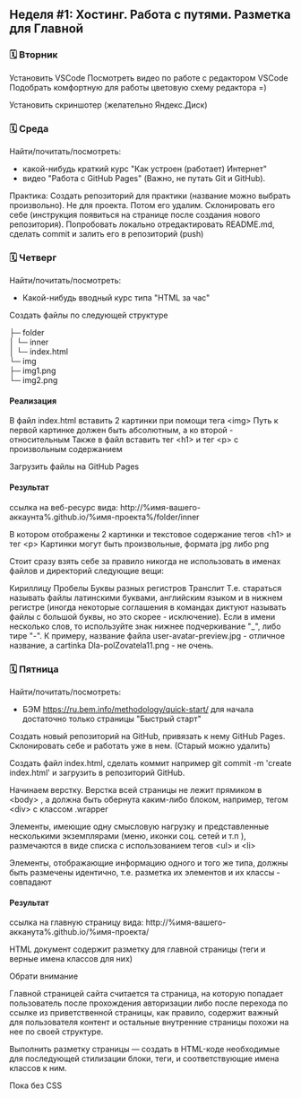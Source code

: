 ## Неделя #1: Хостинг. Работа с путями. Разметка для Главной

### 🗓 Вторник
Установить VSCode
Посмотреть видео по работе с редактором VSCode
Подобрать комфортную для работы цветовую схему редактора =)

Установить скриншотер (желательно Яндекс.Диск)

### 🗓 Среда
Найти/почитать/посмотреть:
- какой-нибудь краткий курс "Как устроен (работает) Интернет"
- видео "Работа с GitHub Pages" (Важно, не путать Git и GitHub).

Практика:
Создать репозиторий для практики (название можно выбрать произвольно). Не для проекта. Потом его удалим.
Склонировать его себе (инструкция появиться на странице после создания нового репозитория).
Попробовать локально отредактировать README.md, сделать commit и залить его в репозиторий (push)

### 🗓 Четверг
Найти/почитать/посмотреть:
- Какой-нибудь вводный курс типа "HTML за час"

Создать файлы по следующей структуре

├─ folder  
│  └─ inner  
│     └─ index.html  
└─ img  
   ├─ img1.png  
   └─ img2.png  

#### Реализация  
В файл index.html вставить 2 картинки при помощи тега \<img>
Путь к первой картинке должен быть абсолютным, а ко второй - относительным
Также в файл вставить тег \<h1> и тег \<p> с произвольным содержанием

Загрузить файлы на GitHub Pages

#### Результат

ссылка на веб-ресурс вида: http://%имя-вашего-аккаунта%.github.io/%имя-проекта%/folder/inner

В котором отображены 2 картинки и текстовое содержание тегов \<h1> и тег \<p>
Картинки могут быть произвольные, формата jpg либо png

Стоит сразу взять себе за правило никогда не использовать в именах файлов и директорий следующие вещи:

Кириллицу
Пробелы
Буквы разных регистров
Транслит
Т.е. стараться называть файлы латинскими буквами, английским языком и в нижнем регистре (иногда некоторые соглашения в командах диктуют называть файлы с большой буквы, но это скорее - исключение). Если в имени несколько слов, то используйте знак нижнее подчеркивание "_", либо тире "-".
К примеру, название файла user-avatar-preview.jpg - отличное название, а
cartinka Dla-polZovatela11.png - не очень.

### 🗓 Пятница
Найти/почитать/посмотреть:
- БЭМ
https://ru.bem.info/methodology/quick-start/
для начала достаточно только страницы "Быстрый старт"

Создать новый репозиторий на GitHub, привязaть к нему GitHub Pages.
Склонировать себе и работать уже в нем. (Старый можно удалить)

Создать файл index.html, сделать коммит
например
git commit -m 'create index.html'
и загрузить в репозиторий GitHub.

Начинаем верстку.
Верстка всей страницы не лежит прямиком в \<body> , а должна быть обернута каким-либо блоком, например, тегом \<div> с классом .wrapper

Элементы, имеющие одну смысловую нагрузку и представленные несколькими экземплярами (меню, иконки соц. сетей и т.п ), размечаются в виде списка с использованием тегов \<ul> и \<li>

Элементы, отображающие информацию одного и того же типа, должны быть размечены идентично, т.е. разметка их элементов и их классы - совпадают

#### Результат
ссылка на главную страницу вида: http://%имя-вашего-акканута%.github.io/%имя-проекта/

HTML документ содержит разметку для главной страницы (теги и верные имена классов для них)

Обрати внимание

Главной страницей сайта считается та страница, на которую попадает пользователь после прохождения авторизации либо после перехода по ссылке из приветственной страницы, как правило, содержит важный для пользователя контент и остальные внутренние страницы похожи на нее по своей структуре.

Выполнить разметку страницы — создать в HTML-коде необходимые для последующей стилизации блоки, теги, и соответствующие имена классов к ним.

Пока без CSS
